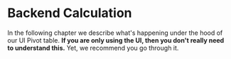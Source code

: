 # Backend Calculation

In the following chapter we describe what's happening under the hood of our UI Pivot table. **If you are only using the UI, then you don't really need to understand this.** Yet, we recommend you go through it.
